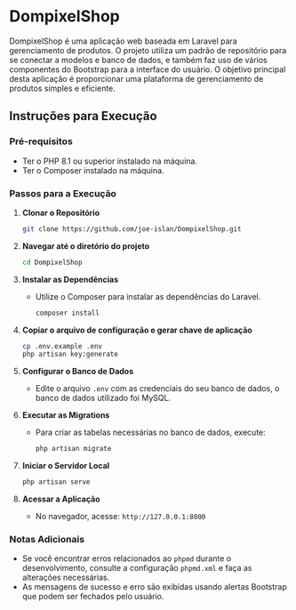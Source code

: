 # DompixelShop

DompixelShop é uma aplicação web baseada em Laravel para gerenciamento de produtos. O projeto utiliza um padrão de repositório para se conectar a modelos e banco de dados, e também faz uso de vários componentes do Bootstrap para a interface do usuário. O objetivo principal desta aplicação é proporcionar uma plataforma de gerenciamento de produtos simples e eficiente.

## Instruções para Execução

### Pré-requisitos

- Ter o PHP 8.1 ou superior instalado na máquina.
- Ter o Composer instalado na máquina.

### Passos para a Execução

1. **Clonar o Repositório**
    ```bash
    git clone https://github.com/joe-islan/DompixelShop.git
    ```

2. **Navegar até o diretório do projeto**
    ```bash
    cd DompixelShop
    ```

3. **Instalar as Dependências**
    - Utilize o Composer para instalar as dependências do Laravel.
      ```bash
      composer install
      ```
      
4. **Copiar o arquivo de configuração e gerar chave de aplicação**
    ```bash
    cp .env.example .env
    php artisan key:generate
    ```

5. **Configurar o Banco de Dados**
    - Edite o arquivo `.env` com as credenciais do seu banco de dados, o banco de dados utilizado foi MySQL.

6. **Executar as Migrations**
    - Para criar as tabelas necessárias no banco de dados, execute:
      ```bash
      php artisan migrate
      ```

7. **Iniciar o Servidor Local**
    ```bash
    php artisan serve
    ```

8. **Acessar a Aplicação**
    - No navegador, acesse: `http://127.0.0.1:8000`

### Notas Adicionais

- Se você encontrar erros relacionados ao `phpmd` durante o desenvolvimento, consulte a configuração `phpmd.xml` e faça as alterações necessárias.
- As mensagens de sucesso e erro são exibidas usando alertas Bootstrap que podem ser fechados pelo usuário.
